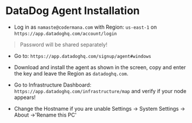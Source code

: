 # DataDog Agent Installation

- Log in as `namaste@codermana.com` with Region: `us-east-1` on `https://app.datadoghq.com/account/login`

> Password will be shared separately!

- Go to: `https://app.datadoghq.com/signup/agent#windows`

- Download and install the agent as shown in the screen, copy and enter the key and leave the Region as `datadoghq.com`.

- Go to Infrastructure Dashboard: `https://app.datadoghq.com/infrastructure/map` and verify if your node appears!

- Change the Hostname if you are unable  Settings -> System Settings -> About ->'Rename this PC'
